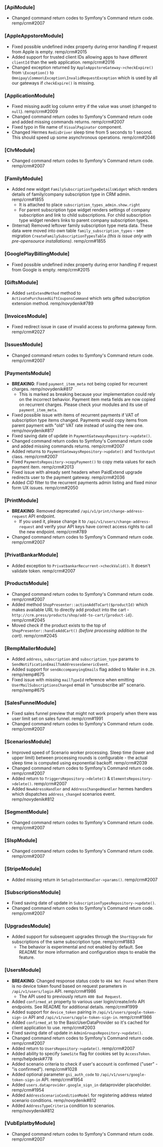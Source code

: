### [ApiModule]

- Changed command return codes to Symfony's Command return code. remp/crm#2007

### [AppleAppstoreModule]

- Fixed possible undefined index property during error handling if request from Apple is empty. remp/crm#2015
- Added support for trusted client IDs allowing apps to have different `clientId` than the web application. remp/crm#2016
- Changed exception returned by `AppleAppstoreGateway->checkExpire()` from `\Exception()` to `Omnipay\Common\Exception\InvalidRequestException` which is used by all our gateways if `checkExpire()` is missing.

### [ApplicationModule]

- Fixed missing audit log column entry if the value was unset (changed to `null`). remp/crm#2009
- Changed command return codes to Symfony's Command return code and added missing commands returns. remp/crm#2007
- Fixed typo in file name of `VisualPaginator` component.
- Changed Hermes `RedisDriver` sleep time from 5 seconds to 1 second. This should speed up some asynchronous operations. remp/crm#2046

### [ClvModule]

- Changed command return codes to Symfony's Command return code. remp/crm#2007

### [FamilyModule]

- Added new widget `FamilySubscriptionTypeDetailsWidget` which renders details of family/company subscription type in CRM admin. remp/crm#1855
  - It is attached to place `subscription_types_admin.show.right`
  - For parent subscription type widget renders settings of company subscription and link to child subscriptions. For child subscription type widget renders links to parent company subscription types.
- (Internal) Removed leftover family subscription type meta data. These data were moved into own table `family_subscription_types` - see migration `CreateFamilySubscriptionTypesTable` _(this is issue only with pre-opensource installations)_. remp/crm#1855

### [GooglePlayBillingModule]

- Fixed possible undefined index property during error handling if request from Google is empty. remp/crm#2015

### [GiftsModule]

- Added `setExtendMethod` method to `ActivatePurchasedGiftCouponsCommand` which sets gifted subscription extension method. remp/novydenik#789

### [InvoicesModule]

- Fixed redirect issue in case of invalid access to proforma gateway form. remp/crm#2027

### [IssuesModule]

- Changed command return codes to Symfony's Command return code. remp/crm#2007

### [PaymentsModule]

- **BREAKING**: Fixed `payment_item_meta` not being copied for recurrent charges. remp/novydenik#817
  - This is marked as breaking because your implementation could rely on the incorrect behavior. Payment item meta fields are now copied on recurrent charges. Please check your modules and its use of `payment_item_meta`.
- Fixed possible issue with items of recurrent payments if VAT of subscription type items changed. Payments would copy items from parent payment with "old" VAT rate instead of using the new one. remp/novydenik#817
- Fixed saving date of update in `PaymentGatewaysRepository->update()`.
- Changed command return codes to Symfony's Command return code and added missing commands returns. remp/crm#2007
- Added returns to `PaymentGatewaysRepository->update()` and `TestOutput` class. remp/crm#2007
- Fixed `PaymentsRepository->copyPayment()` to copy meta values for each payment item. remp/crm#2013
- Fixed issue with already sent headers when PaidExtend upgrade redirects user to the payment gateway. remp/crm#2036
- Added _CID_ filter to the recurrent payments admin listing and fixed minor form UX issues. remp/crm#2050

### [PrintModule]

- **BREAKING**: Removed deprecated `/api/v1/print/change-address-request` API endpoint.
  - If you used it, please change it to `/api/v1/users/change-address-request` and verify your API keys have correct access rights to call the new endpoint. remp/crm#789
- Changed command return codes to Symfony's Command return code. remp/crm#2007

### [PrivatBankarModule]

- Added exception to `PrivatbankarRecurrent->checkValid()`. It doesn't validate token. remp/crm#2007

### [ProductsModule]

- Changed command return codes to Symfony's Command return code. remp/crm#2007
- Added method `ShopPresenter::actionAddToCart($productId)` which makes available URL to directly add product into the cart - `http://crm.press/products/shop/add-to-cart/{product-id}`. remp/crm#2045
- Moved check if the product exists to the top of `ShopPresenter::handleAddCart()` _(before processing addition to the cart)_. remp/crm#2045

### [RempMailerModule]

- Added `address`, `subscription` and `subscription_type` params to `SendNotificationEmailToAddressesGenericEvent`.
- Added support for `sendAccompanyingEmails` flag added to Mailer in `0.29`. remp/remp#675
- Fixed issue with missing `mailTypeId` reference when emitting `UserMailSubscriptionsChanged` email in "unsubscribe all" scenario. remp/remp#675

### [SalesFunnelModule]

- Fixed sales funnel preview that might not work properly when there was user limit set on sales funnel. remp/crm#1991
- Changed command return codes to Symfony's Command return code. remp/crm#2007

### [ScenariosModule]

- Improved speed of Scenario worker processing. Sleep time (lower and upper limit) between processing rounds is configurable - the actual sleep time is computed using exponential backoff. remp/crm#2039  
- Changed command return codes to Symfony's Command return code. remp/crm#2007
- Added return to `TriggersRepository->delete()` & `ElementsRepository->delete()`. remp/crm#2007
- Added `NewAdressHandler` and `AddressChangedHandler` hermes handlers which dispatches `address_changed` scenarios event. remp/novydenik#812 

### [SegmentModule]

- Changed command return codes to Symfony's Command return code. remp/crm#2007

### [SlspModule]

- Changed command return codes to Symfony's Command return code. remp/crm#2007

### [StripeModule]

- Added missing return in `SetupIntentHandler->params()`. remp/crm#2007

### [SubscriptionsModule]

- Fixed saving date of update in `SubscriptionTypesRepository->update()`.
- Changed command return codes to Symfony's Command return code. remp/crm#2007

### [UpgradesModule]

- Added support for subsequent upgrades through the `ShortUpgrade` for subscriptions of the same subscription type. remp/crm#1883
  - The behavior is experimental and not enabled by default. See README for more information and configuration steps to enable the feature.

### [UsersModule]

- **BREAKING**: Changed response status code to `404 Not Found` when there is no device token found based on request parameters in `/api/v1/users/login` API. remp/crm#1986
  - The API used to previously return `400 Bad Request`.
- Added `confirmed_at` property to various user login/create/info API endpoints. See README for additional details. remp/crm#1999
- Added support for `device_token` pairing in `/api/v1/users/google-token-sign-in` API and `/api/v1/users/apple-token-sign-in`. remp/crm#1986
- Added `confirmed_at` to the BasicUserDataProvider so it's cached for client application to use. remp/crm#2003
- Fixed saving date of update in `AdminGroupsRepository->update()`.
- Changed command return codes to Symfony's Command return code. remp/crm#2007
- Added return to `UsersRepository->update()`. remp/crm#2007
- Added ability to specify `SameSite` flag for cookies set by `AccessToken`. remp/helpdesk#778
- Added scenario criteria to check if user's account is confirmed ("user" - "is confirmed"). remp/crm#1028
- Added optional parameter `gsi_auth_code` to `/api/v1/users/google-token-sign-in` API. remp/crm#1954
- Added `users.dataprovider.google_sign_in` dataprovider placeholder. remp/crm#1954
- Added `AddressScenarioConditionModel` for registering address related scenario conditions. remp/novydenik#812
- Added `AddressTypeCriteria` condition to scenarios. remp/novydenik#812

### [VubEplatbyModule]

- Changed command return codes to Symfony's Command return code. remp/crm#2007
